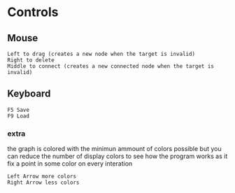 # Controls

## Mouse
    Left to drag (creates a new node when the target is invalid)
    Right to delete
    Middle to connect (creates a new connected node when the target is invalid)
  
## Keyboard
    F5 Save
    F9 Load
    
### extra
the graph is colored with the minimun ammount of colors possible but
you can reduce the number of display colors to see how the program works
as it fix a point in some color on every interation

    Left Arrow more colors
    Right Arrow less colors
